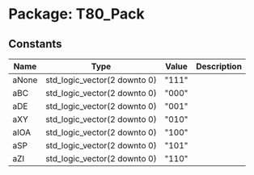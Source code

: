 # Package: T80_Pack

## Constants

| Name  | Type                         | Value  | Description |
| ----- | ---------------------------- | ------ | ----------- |
| aNone | std_logic_vector(2 downto 0) |  "111" |             |
| aBC   | std_logic_vector(2 downto 0) |  "000" |             |
| aDE   | std_logic_vector(2 downto 0) |  "001" |             |
| aXY   | std_logic_vector(2 downto 0) |  "010" |             |
| aIOA  | std_logic_vector(2 downto 0) |  "100" |             |
| aSP   | std_logic_vector(2 downto 0) |  "101" |             |
| aZI   | std_logic_vector(2 downto 0) |  "110" |             |

